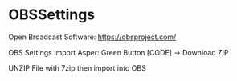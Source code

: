 # OBSSettings
Open Broadcast Software: https://obsproject.com/

OBS Settings Import Asper: Green Button [CODE] -> Download ZIP

UNZIP File with 7zip then import into OBS
